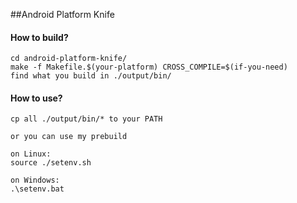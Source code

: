 ##Android Platform Knife

#### How to build?

	cd android-platform-knife/
	make -f Makefile.$(your-platform) CROSS_COMPILE=$(if-you-need)
	find what you build in ./output/bin/

#### How to use?
	cp all ./output/bin/* to your PATH
	
	or you can use my prebuild
	
	on Linux:
	source ./setenv.sh

	on Windows:
	.\setenv.bat

